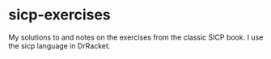 # sicp-exercises
My solutions to and notes on the exercises from the classic SICP book. I use the sicp language in DrRacket.
